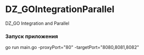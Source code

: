 # DZ_GOIntegrationParallel
DZ_GO Integration and Parallel

### Запуск приложения
go run main.go -proxyPort="80" -targetPort="8080,8081,8082"